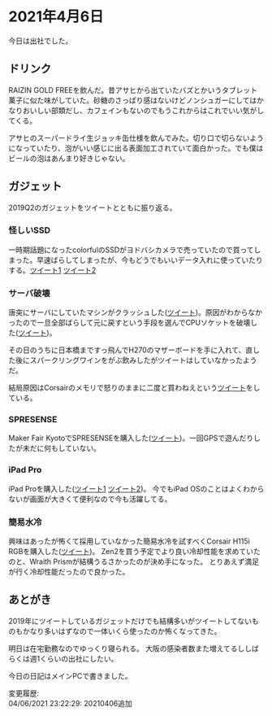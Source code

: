 # 2021年4月6日

今日は出社でした。

## ドリンク

RAIZIN GOLD FREEを飲んだ。昔アサヒから出ていたバズとかいうタブレット菓子に似た味がしていた。砂糖のさっぱり感はないけどノンシュガーにしてはかなりおいしい部類だし、カフェインもないのでもうこれからはこれでいい気がしてくる。

アサヒのスーパードライ生ジョッキ缶仕様を飲んでみた。切り口で切らないようになっていたり、泡がいい感じに出る表面加工されていて面白かった。でも僕はビールの泡はあんまり好きじゃない。

## ガジェット

2019Q2のガジェットをツイートとともに振り返る。

### 怪しいSSD

一時期話題になったcolorfulのSSDがヨドバシカメラで売っていたので買ってしまった。早速ばらしてしまったが、今もどうでもいいデータ入れに使っていたりする。[ツイート1](https://twitter.com/ray45422/status/1111599231268085761) [ツイート2](https://twitter.com/ray45422/status/1111858146543169536)

### サーバ破壊

唐突にサーバにしていたマシンがクラッシュした([ツイート](https://twitter.com/ray45422/status/1119470599812726784))。原因がわからなかったので一旦全部ばらして元に戻すという手段を選んでCPUソケットを破壊した([ツイート](https://twitter.com/ray45422/status/1119499203636416513))。

その日のうちに日本橋まですっ飛んでH270のマザーボードを手に入れて、直した後にスパークリングワインをがぶ飲みしたがツイートはしていなかったようだ。

結局原因はCorsairのメモリで怒りのままに二度と買わねえという[ツイート](https://twitter.com/ray45422/status/1119590302010839041)をしている。

### SPRESENSE

Maker Fair KyotoでSPRESENSEを購入した([ツイート](https://twitter.com/ray45422/status/1124908669366296576))。一回GPSで遊んだりしたが未だに何もしていない。

### iPad Pro

iPad Proを購入した([ツイート1](https://twitter.com/ray45422/status/1129043523968425984) [ツイート2](https://twitter.com/ray45422/status/1129562215705530368))。
今でもiPad OSのことはよくわからないが画面が大きくて便利なので今も活躍してる。

### 簡易水冷

興味はあったが怖くて採用していなかった簡易水冷を試すべくCorsair H115i RGBを購入した([ツイート](https://twitter.com/ray45422/status/1139862380832161792))。
Zen2を買う予定でより良い冷却性能を求めていたのと、Wraith Prismが結構うるさかったのが決め手になった。
とりあえず満足が行く冷却性能だったので良かった。

## あとがき

2019年にツイートしているガジェットだけでも結構多いがツイートしてないものもかなり多いはずなので一体いくら使ったのか怖くなってきた。

明日は在宅勤務なのでゆっくり寝られる。
大阪の感染者数また増えてるししばらくは週1くらいの出社にしたい。

今日の日記はメインPCで書きました。

変更履歴:  
04/06/2021 23:22:29: 20210406追加  
